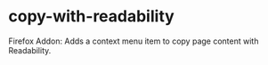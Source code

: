 # copy-with-readability
Firefox Addon: Adds a context menu item to copy page content with Readability.
